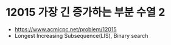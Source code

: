 # 12015 가장 긴 증가하는 부분 수열 2

- https://www.acmicpc.net/problem/12015
- Longest Increasing Subsequence(LIS), Binary search
